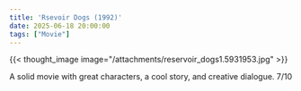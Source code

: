```yaml
---
title: 'Rsevoir Dogs (1992)'
date: 2025-06-18 20:00:00
tags: ["Movie"]
---
```


{{< thought_image image="/attachments/reservoir_dogs1.5931953.jpg" >}}

A solid movie with great characters, a cool story, and creative dialogue. 7/10
